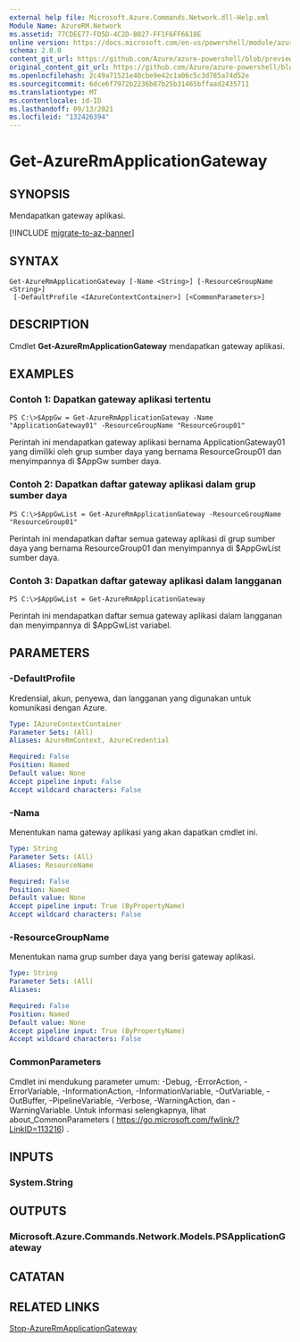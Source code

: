 ```yaml
---
external help file: Microsoft.Azure.Commands.Network.dll-Help.xml
Module Name: AzureRM.Network
ms.assetid: 77CDEE77-FD5D-4C2D-B027-FF1F6FF6618E
online version: https://docs.microsoft.com/en-us/powershell/module/azurerm.network/get-azurermapplicationgateway
schema: 2.0.0
content_git_url: https://github.com/Azure/azure-powershell/blob/preview/src/ResourceManager/Network/Commands.Network/help/Get-AzureRmApplicationGateway.md
original_content_git_url: https://github.com/Azure/azure-powershell/blob/preview/src/ResourceManager/Network/Commands.Network/help/Get-AzureRmApplicationGateway.md
ms.openlocfilehash: 2c49a71521e40cbe9e42c1a06c5c3d785a74d52e
ms.sourcegitcommit: 6dce6f7972b2236b87b25b31465bffaad2435711
ms.translationtype: MT
ms.contentlocale: id-ID
ms.lasthandoff: 09/13/2021
ms.locfileid: "132426394"
---
```

# Get-AzureRmApplicationGateway

## SYNOPSIS
Mendapatkan gateway aplikasi.

[!INCLUDE [migrate-to-az-banner](../../includes/migrate-to-az-banner.md)]

## SYNTAX

```
Get-AzureRmApplicationGateway [-Name <String>] [-ResourceGroupName <String>]
 [-DefaultProfile <IAzureContextContainer>] [<CommonParameters>]
```

## DESCRIPTION
Cmdlet **Get-AzureRmApplicationGateway** mendapatkan gateway aplikasi.

## EXAMPLES

### Contoh 1: Dapatkan gateway aplikasi tertentu
```
PS C:\>$AppGw = Get-AzureRmApplicationGateway -Name "ApplicationGateway01" -ResourceGroupName "ResourceGroup01"
```

Perintah ini mendapatkan gateway aplikasi bernama ApplicationGateway01 yang dimiliki oleh grup sumber daya yang bernama ResourceGroup01 dan menyimpannya di $AppGw sumber daya.

### Contoh 2: Dapatkan daftar gateway aplikasi dalam grup sumber daya
```
PS C:\>$AppGwList = Get-AzureRmApplicationGateway -ResourceGroupName "ResourceGroup01"
```

Perintah ini mendapatkan daftar semua gateway aplikasi di grup sumber daya yang bernama ResourceGroup01 dan menyimpannya di $AppGwList sumber daya.

### Contoh 3: Dapatkan daftar gateway aplikasi dalam langganan
```
PS C:\>$AppGwList = Get-AzureRmApplicationGateway
```

Perintah ini mendapatkan daftar semua gateway aplikasi dalam langganan dan menyimpannya di $AppGwList variabel.

## PARAMETERS

### -DefaultProfile
Kredensial, akun, penyewa, dan langganan yang digunakan untuk komunikasi dengan Azure.

```yaml
Type: IAzureContextContainer
Parameter Sets: (All)
Aliases: AzureRmContext, AzureCredential

Required: False
Position: Named
Default value: None
Accept pipeline input: False
Accept wildcard characters: False
```

### -Nama
Menentukan nama gateway aplikasi yang akan dapatkan cmdlet ini.

```yaml
Type: String
Parameter Sets: (All)
Aliases: ResourceName

Required: False
Position: Named
Default value: None
Accept pipeline input: True (ByPropertyName)
Accept wildcard characters: False
```

### -ResourceGroupName
Menentukan nama grup sumber daya yang berisi gateway aplikasi.

```yaml
Type: String
Parameter Sets: (All)
Aliases: 

Required: False
Position: Named
Default value: None
Accept pipeline input: True (ByPropertyName)
Accept wildcard characters: False
```

### CommonParameters
Cmdlet ini mendukung parameter umum: -Debug, -ErrorAction, -ErrorVariable, -InformationAction, -InformationVariable, -OutVariable, -OutBuffer, -PipelineVariable, -Verbose, -WarningAction, dan -WarningVariable. Untuk informasi selengkapnya, lihat about_CommonParameters ( https://go.microsoft.com/fwlink/?LinkID=113216) .

## INPUTS

### System.String

## OUTPUTS

### Microsoft.Azure.Commands.Network.Models.PSApplicationGateway

## CATATAN

## RELATED LINKS

[Stop-AzureRmApplicationGateway](./Stop-AzureRmApplicationGateway.md)


